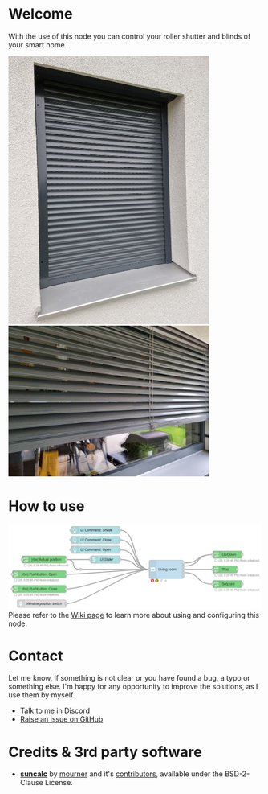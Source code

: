 # Welcome
With the use of this node you can control your roller shutter and blinds of your smart home.

<kbd><img src="https://github.com/danube/node-red-contrib-smarthome-shading/blob/master/files/photo-rollershutter.jpg" width="400"></kbd>
<kbd><img src="https://github.com/danube/node-red-contrib-smarthome-shading/blob/master/files/photo-venetianblind.jpg" width="400"></kbd>

# How to use
<kbd><img src="https://github.com/danube/node-red-contrib-smarthome-shading/blob/master/files/screenshot-node-example-1.png"></kbd>
Please refer to the [Wiki page](https://github.com/danube/node-red-contrib-smarthome-shading/wiki) to learn more about using and configuring this node.

# Contact
Let me know, if something is not clear or you have found a bug, a typo or something else. I'm happy for any opportunity to improve the solutions, as I use them by myself.
- [Talk to me in Discord](https://rebrand.ly/cb4glqq)
- [Raise an issue on GitHub](https://rebrand.ly/wasfiit)

# Credits & 3rd party software
* [**suncalc**](https://github.com/mourner/suncalc) by [mourner](https://github.com/mourner) and it's [contributors](https://github.com/mourner/suncalc/graphs/contributors), available under the  BSD-2-Clause License.

